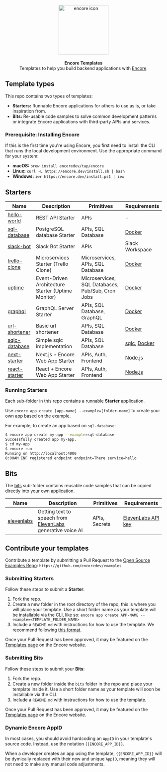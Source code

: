 <p align="center" dir="auto">
<a href="https://encore.dev"><img src="https://user-images.githubusercontent.com/78424526/214602214-52e0483a-b5fc-4d4c-b03e-0b7b23e012df.svg" width="160px" alt="encore icon"></img></a><br/><br/>
<b>Encore Templates</b><br/>
Templates to help you build backend applications with <a href="https://github.com/encoredev/encore">Encore</a>.
</p>

## Template types

This repo contains two types of templates:

- **Starters:** Runnable Encore applications for others to use as is, or take inspiration from.
- **Bits:** Re-usable code samples to solve common development patterns or integrate Encore applications with
  third-party APIs and services.

### Prerequisite: Installing Encore

If this is the first time you're using Encore, you first need to install the CLI that runs the local development
environment. Use the appropriate command for your system:

- **macOS:** `brew install encoredev/tap/encore`
- **Linux:** `curl -L https://encore.dev/install.sh | bash`
- **Windows:** `iwr https://encore.dev/install.ps1 | iex`

## Starters

| Name                           | Description                                        | Primitives                                       | Requirements                                                            |
|--------------------------------|----------------------------------------------------|--------------------------------------------------|-------------------------------------------------------------------------|
| [hello-world](hello-world)     | REST API Starter                                   | APIs                                             | -                                                                       |
| [sql-database](sql-database)   | PostgreSQL database Starter                        | APIs, SQL Database                               | [Docker](https://docker.com/)                                           |
| [slack-bot](slack-bot)         | Slack Bot Starter                                  | APIs                                             | Slack Workspace                                                         |
| [trello-clone](trello-clone)   | Microservices Starter (Trello Clone)               | Microservices, APIs, SQL Database                | [Docker](https://docker.com/)                                           |
| [uptime](uptime)               | Event-Driven Architecture Starter (Uptime Monitor) | Microservices, SQL Databases, Pub/Sub, Cron Jobs | [Docker](https://docker.com/)                                           |
| [graphql](graphql)             | GraphQL Server Starter                             | APIs, SQL Database, GraphQL                      | [Docker](https://docker.com/)                                           |
| [url-shortener](url-shortener) | Basic url shortener                                | APIs, SQL Database                               | [Docker](https://docker.com/)                                           |
| [sqlc-database](sqlc-database) | Simple sqlc implementation                         | APIs, SQL Database                               | [sqlc](https://docs.sqlc.dev/en/stable/), [Docker](https://docker.com/) |
| [next-starter](next-starter)   | Next.js + Encore Web App Starter                   | APIs, Auth, Frontend                             | [Node.js](https://nodejs.org/en)                                        |
| [react-starter](react-starter) | React + Encore Web App Starter                     | APIs, Auth, Frontend                             | [Node.js](https://nodejs.org/en)                                        |

### Running Starters

Each sub-folder in this repo contains a runnable **Starter** application.

Use `encore app create [app-name] --example=[folder-name]` to
create your own app based on the example.

For example, to create an app based on `sql-database`:

```bash
$ encore app create my-app --example=sql-database
Successfully created app my-app.
$ cd my-app
$ encore run
Running on http://localhost:4000
8:00AM INF registered endpoint endpoint=There service=hello
```

## Bits

The [bits](bits) sub-folder contains reusable code samples that can be copied directly into your own application.

| Name                | Description                                                                              | Primitives    | Requirements           |
|---------------------|------------------------------------------------------------------------------------------|---------------|------------------------|
| [elevenlabs](bits/elevenlabs) | Getting text to speech from [ElevenLabs](https://elevenlabs.io/) generative voice AI | APIs, Secrets | [ElevenLabs API key](https://docs.elevenlabs.io/api-reference/quick-start/authentication) | 

## Contribute your templates

Contribute a template by submitting a Pull Request to
the [Open Source Examples Repo](https://github.com/encoredev/examples): `https://github.com/encoredev/examples`

### Submitting Starters

Follow these steps to submit a **Starter**:

1. Fork the repo.
2. Create a new folder in the root directory of the repo, this is where you will place your template. Use a short folder
   name as your template will be installable via the CLI, like
   so: `encore app create APP-NAME --example=<TEMPLATE_FOLDER_NAME>`
3. Include a `README.md` with instructions for how to use the template. We recommend
   following [this format](https://github.com/encoredev/examples/blob/8c7e33243f6bfb1b2654839e996e9a924dcd309e/uptime/README.md).

Once your Pull Request has been approved, it may be featured on the [Templates page](/templates) on the Encore website.

### Submitting Bits

Follow these steps to submit your **Bits**:

1. Fork the repo.
2. Create a new folder inside the `bits` folder in the repo and place your template inside it. Use a short folder name
   as your template will soon be installable via the CLI.
3. Include a `README.md` with instructions for how to use the template.

Once your Pull Request has been approved, it may be featured on the [Templates page](/templates) on the Encore website.

### Dynamic Encore AppID

In most cases, you should avoid hardcoding an `AppID` in your template's source code. Instead, use the
notation `{{ENCORE_APP_ID}}`.

When a developer creates an app using the template, `{{ENCORE_APP_ID}}` will be dymically replaced with their new and
unique `AppID`, meaning they will not need to make any manual code adjustments.

